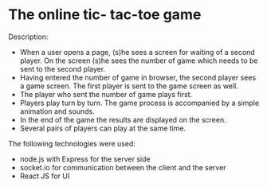 <h1>The online tic- tac-toe game</h1>
<p>Description:</p>
<ul>
  <li>When a user opens a page, (s)he sees a screen for waiting of a second player. On the screen (s)he sees the number of game which needs to be sent to the second player.</li>
  <li>Having entered the number of game in browser, the second player sees a game screen. The first player is sent to the game screen as well.</li>
  <li>The player who sent the number of game plays first.</li>
  <li>Players play turn by turn. The game process is accompanied by a simple animation and sounds.</li>
  <li>In the end of the game the results are displayed on the screen.</li>
  <li>Several pairs of players can play at the same time.</li>
</ul>
<p>The following technologies were used:</p>
<ul>
  <li>node.js with Express for the server side</li>
  <li>socket.io for communication between the client and the server</li>
  <li>React JS for UI</li>
</ul>

